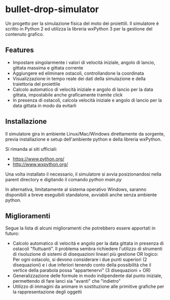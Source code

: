 # bullet-drop-simulator
Un progetto per la simulazione fisica del moto dei proiettili.
Il simulatore è scritto in Python 2 ed utilizza la libreria wxPython 3 per la gestione del contenuto grafico.

Features
--------
- Impostare singolarmente i valori di velocità iniziale, angolo di lancio, gittata massima e gittata corrente
- Aggiungere ed eliminare ostacoli, controllandone la coordinata
- Visualizzazione in tempo reale dei dati della simulazione e della traiettoria del proiettile
- Calcolo automatico di velocità iniziale e angolo di lancio per la data gittata, impostabile anche graficamente tramite click
- In presenza di ostacoli, calcola velocità iniziale e angolo di lancio per la data gittata in modo da evitarli

Installazione
-------------
Il simulatore gira in ambiente Linux/Mac/Windows direttamente da sorgente, previa installazione e setup dell'ambiente python e della libreria wxPython.

Si rimanda ai siti ufficiali:

- https://www.python.org/
- http://www.wxpython.org/

Una volta installato il necessario, il simulatore si avvia posizionandosi nella parent directory e digitando il comando *python main.py*

In alternativa, limitatamente al sistema operativo Windows, saranno disponibili a breve eseguibili standalone, avviabili anche senza ambiente python.

Miglioramenti
-------------
Segue la lista di alcuni miglioramenti che potrebbero essere apportati in futuro:
- Calcolo automatico di velocità e angolo per la data gittata in presenza di ostacoli "fluttuanti". Il problema sembra
  richiedere l'utilizzo di strumenti di risoluzione di sistemi di disequazioni lineari più gestione OR logico:
  Per ogni ostacolo, si devono considerare i due punti superiori (2 disequazioni) e i due inferiori
  tenendo conto della possibilità che il vertice della parabola possa "appartenervi" (3 disequazioni + OR)
- Generalizzazione delle formule in modo indipendente dal punto iniziale, permettendo di fare lanci sia "avanti" che "indietro"
- Utilizzo di immagini da animare in sostituzione alle primitive grafiche per la rappresentazione degli oggetti
